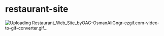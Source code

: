 # restaurant-site

![Uploading Restaurant_Web_Site_byOAG-OsmanAliGngr-ezgif.com-video-to-gif-converter.gif…]()
